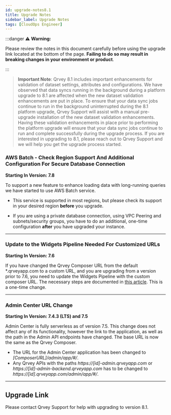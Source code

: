 ```yaml
---
id: upgrade-notes8.1
title: Upgrade Notes
sidebar_label: Upgrade Notes
tags: [CloudOps Engineer]
---
```

<div>

:::danger :warning: **Warning:**

Please review the notes in this document carefully before using the upgrade link located at the bottom of the page. **Failing to do so may result in breaking changes in your environment or product**. 

:::

> **Important Note**: Qrvey 8.1 includes important enhancements for validation of dataset settings, attributes and configurations. We have observed that data syncs running in the background during a platform upgrade to 8.1 are affected when the new dataset validation enhancements are put in place. To ensure that your data sync jobs continue to run in the background uninterrupted during the 8.1 platform upgrade, Qrvey Support will assist with a manual pre-upgrade installation of the new dataset validation enhancements. Having these validation enhancements in place prior to performing the platform upgrade will ensure that your data sync jobs continue to run and complete successfully during the upgrade process. If you are interested in upgrading to 8.1, please reach out to Qrvey Support and we will help you get the upgrade process started.



### AWS Batch - Check Region Support And Additional Configuration For Secure Database Connection
**Starting In Version: 7.8**

To support a new feature to enhance loading data with long-running queries we have started to use AWS Batch service. 

* This service is supported in most regions, but please check its support in your desired region **before** you upgrade.

* If you are using a private database connection, using VPC Peering and subnets/security groups, you have to do an additional, one-time configuration **after** you have upgraded your instance. 
__________________________

### Update to the Widgets Pipeline Needed For Customized URLs
**Starting In Version: 7.6**

If you have changed the Qrvey Composer URL from the default *.qrveyapp.com to a custom URL, and you are upgrading from a version prior to 7.6, you need to update the Widgets Pipeline with the custom composer URL. The necessary steps are documented in [this article](../deployment/customizing-qrvey-deployment.md). This is a one-time change.
__________________________

### Admin Center URL Change
**Starting In Version: 7.4.3 (LTS) and 7.5**

Admin Center is fully serverless as of version 7.5. This change does not affect any of its functionality, however the link to the application, as well as the path in the Admin API endpoints have changed. The base URL is now the same as the Qrvey Composer. 

* The URL for the Admin Center application has been changed to  *[ComposerURL]/admin/app/#/*.
* Any Qrvey APIs with the paths *https://[id]-admin.qrveyapp.com* or *https://[id]-admin-backend.qrveyapp.com* has to be changed to *https://[id].qrveyapp.com/admin/app/#/*.
__________________________

## Upgrade Link
Please contact Qrvey Support for help with upgrading to version 8.1.

</div>